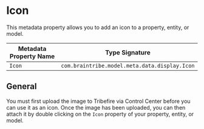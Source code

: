 # Icon

This metadata property allows you to add an icon to a property, entity, or model.

Metadata Property Name  | Type Signature  
------- | -----------
`Icon` | `com.braintribe.model.meta.data.display.Icon`

## General

You must first upload the image to Tribefire via Control Center before you can use it as an icon. Once the image has been uploaded, you can then attach it by double clicking on the `Icon` property of your property, entity, or model.
